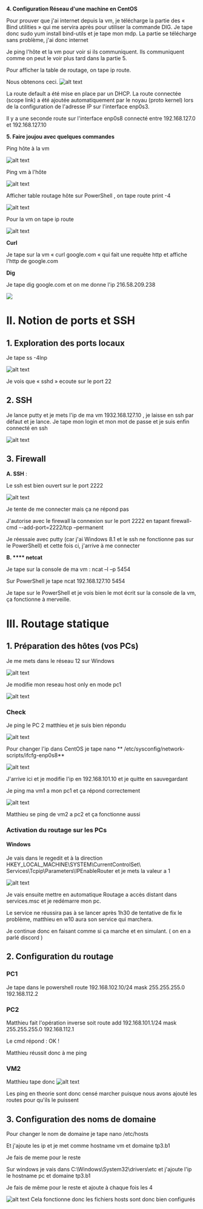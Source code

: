 
**4. Configuration  Réseau d&#39;une machine en CentOS**

Pour prouver que j&#39;ai internet depuis la vm, je télécharge la partie des «  Bind utilities » qui me servira après pour utiliser la commande DIG. Je tape donc sudo yum install bind-utils et je tape mon mdp. La partie se télécharge sans problème, j&#39;ai donc internet

Je ping l&#39;hôte et la vm pour voir si ils communiquent. Ils communiquent comme on peut le voir plus tard dans la partie 5.

Pour afficher la table de routage, on tape ip route.

Nous obtenons ceci. ![alt text](https://github.com/PierreYnov/CEBERIO_TP3/blob/master/1.png)


La route default a été mise en place par un DHCP. La route connectée (scope link) a été ajoutée automatiquement par le noyau (proto kernel) lors de la configuration de l&#39;adresse IP sur l&#39;interface enp0s3.

Il y a une seconde route sur l&#39;interface enp0s8 connecté entre 192.168.127.0 et 192.168.127.10

**5. Faire joujou avec quelques commandes**

Ping hôte à la vm

![alt text](https://github.com/PierreYnov/CEBERIO_TP3/blob/master/2.png)

Ping vm à l'hôte

 ![alt text](https://github.com/PierreYnov/CEBERIO_TP3/blob/master/3.png)

Afficher table routage hôte sur PowerShell , on tape route print -4

![alt text](https://github.com/PierreYnov/CEBERIO_TP3/blob/master/4.png)

Pour la vm on tape ip route

![alt text](https://github.com/PierreYnov/CEBERIO_TP3/blob/master/5.png)

**Curl**

Je tape sur la vm «  curl google.com «  qui fait une requête http et affiche l&#39;http de google.com

**Dig**

Je tape dig google.com et on me donne l&#39;ip 216.58.209.238

![](https://github.com/PierreYnov/CEBERIO_TP3/blob/master/gif_ip.gif)





#
# II. Notion de ports et SSH

## 1. Exploration des ports locaux

Je tape ss -4lnp

![alt text](https://github.com/PierreYnov/CEBERIO_TP3/blob/master/6.png)

Je vois que «  sshd » ecoute sur le port 22

## 2. SSH

Je lance putty et je mets l&#39;ip de ma vm 1932.168.127.10 , je laisse en ssh par défaut et je lance. Je tape mon login et mon mot de passe et je suis enfin connecté en ssh

![alt text](https://github.com/PierreYnov/CEBERIO_TP3/blob/master/7.png)

## 3. Firewall

**A. SSH**  :

Le ssh est bien ouvert sur le port 2222

![alt text](https://github.com/PierreYnov/CEBERIO_TP3/blob/master/8.png)

Je tente de me connecter mais ça ne répond pas

J&#39;autorise avec le firewall la connexion sur le port 2222 en tapant firewall-cmd --add-port=2222/tcp –permanent

Je réessaie avec putty (car j&#39;ai Windows 8.1 et le ssh ne fonctionne pas sur le PowerShell) et cette fois ci, j&#39;arrive à me connecter

**B. **** netcat**

Je tape sur la console de ma vm : ncat –l –p 5454

Sur PowerShell je tape ncat 192.168.127.10 5454

Je tape sur le PowerShell et je vois bien le mot écrit sur la console de la vm, ça fonctionne à merveille.

# III. Routage statique

## 1. Préparation des hôtes (vos PCs)

Je me mets dans le réseau 12 sur Windows

![alt text](https://github.com/PierreYnov/CEBERIO_TP3/blob/master/9.png)

Je modifie mon reseau host only en mode pc1

![alt text](https://github.com/PierreYnov/CEBERIO_TP3/blob/master/10.png)

### Check



Je ping le PC 2 matthieu et je suis bien répondu

![alt text](https://github.com/PierreYnov/CEBERIO_TP3/blob/master/11.png)

Pour changer l&#39;ip dans CentOS je tape nano ** /etc/sysconfig/network-scripts/ifcfg-enp0s8**

![alt text](https://github.com/PierreYnov/CEBERIO_TP3/blob/master/12.png)

J&#39;arrive ici et je modifie l&#39;ip en 192.168.101.10 et je quitte en sauvegardant

Je ping ma vm1 a mon pc1 et ça répond correctement

![alt text](https://github.com/PierreYnov/CEBERIO_TP3/blob/master/13.png)

Matthieu se ping de vm2 a pc2 et ça fonctionne aussi

### Activation du routage sur les PCs

#### Windows

Je vais dans le regedit et à la direction HKEY\_LOCAL\_MACHINE\SYSTEM\CurrentControlSet\ Services\Tcpip\Parameters\IPEnableRouter et je mets la valeur a 1

![alt text](https://github.com/PierreYnov/CEBERIO_TP3/blob/master/14.png)

Je vais ensuite mettre en automatique Routage a accès distant dans services.msc et je redémarre mon pc.

Le service ne réussira pas à se lancer après 1h30 de tentative de fix le problème, matthieu en w10 aura son service qui marchera.

Je continue donc en faisant comme si ça marche et en simulant. ( on en a parlé discord )

## 2. Configuration du routage

### PC1

Je tape dans le powershell route 192.168.102.10/24 mask 255.255.255.0 192.168.112.2

### PC2

Matthieu fait l&#39;opération inverse soit route add 192.168.101.1/24 mask 255.255.255.0 192.168.112.1

Le cmd répond : OK !

Matthieu réussit donc à me ping

### VM2

Matthieu tape donc
![alt text](https://github.com/PierreYnov/CEBERIO_TP3/blob/master/15.png)

Les ping en theorie sont donc censé marcher puisque nous avons ajouté les routes pour qu&#39;ils le puissent

## 3. Configuration des noms de domaine

Pour changer le nom de domaine je tape nano /etc/hosts

Et j&#39;ajoute les ip et je met comme hostname vm et domaine tp3.b1

Je fais de meme pour le reste

Sur windows je vais dans C:\Windows\System32\drivers\etc et j&#39;ajoute l&#39;ip le hostname pc et domaine tp3.b1

Je fais de même pour le reste et ajoute à chaque fois les 4

![alt text](https://github.com/PierreYnov/CEBERIO_TP3/blob/master/16.png)
Cela fonctionne donc les fichiers hosts sont donc bien configurés
